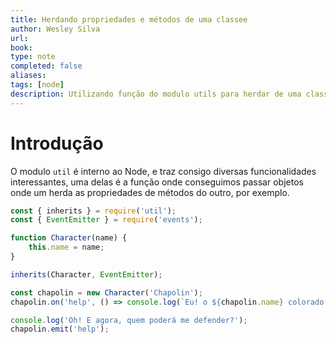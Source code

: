 ```yaml
---
title: Herdando propriedades e métodos de uma classee
author: Wesley Silva
url:
book:
type: note
completed: false
aliases:
tags: [node]
description: Utilizando função do modulo utils para herdar de uma classe para outra
---
```

# Introdução
O modulo `util` é interno ao Node, e traz consigo diversas funcionalidades interessantes, uma delas é a função onde conseguimos passar objetos onde um herda as propriedades de métodos do outro, por exemplo.

```js
const { inherits } = require('util');
const { EventEmitter } = require('events');

function Character(name) {
	this.name = name;
}

inherits(Character, EventEmitter);

const chapolin = new Character('Chapolin');
chapolin.on('help', () => console.log(`Eu! o ${chapolin.name} colorado!`));

console.log('Oh! E agora, quem poderá me defender?');
chapolin.emit('help');
```
